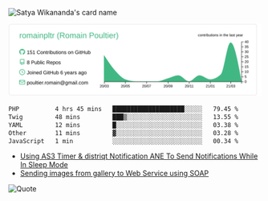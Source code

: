 ![Satya Wikananda's card name](https://cardivo.vercel.app/api?name=Romain%20Poultier&description=Web%20Developer%20and%20UX%20Desginer&linkedin=romainpltr&backgroundColor=%230d1117&fontColor=%239f2ad7&iconColor=%239f2ad7&github=romainpltr&twitter=romainpltr&image=https://avatars.githubusercontent.com/u/14335973?s=400&u=35d35402cc01a65dc4882cbf03f66fd2ce67668a&v=4])

[![](https://raw.githubusercontent.com/romainpltr/romainpltr/master/profile-summary-card-output/vue/0-profile-details.svg)](https://github.com/vn7n24fzkq/github-profile-summary-cards)


<!--START_SECTION:waka-->
```text
PHP          4 hrs 45 mins   ████████████████████░░░░░   79.45 % 
Twig         48 mins         ███▒░░░░░░░░░░░░░░░░░░░░░   13.55 % 
YAML         12 mins         █░░░░░░░░░░░░░░░░░░░░░░░░   03.38 % 
Other        11 mins         ▓░░░░░░░░░░░░░░░░░░░░░░░░   03.28 % 
JavaScript   1 min           ░░░░░░░░░░░░░░░░░░░░░░░░░   00.34 % 
```
<!--END_SECTION:waka-->

<!-- BLOG-POST-LIST:START -->
- [Using AS3 Timer & distriqt Notification ANE To Send Notifications While In Sleep Mode](https://stackoverflow.com/questions/30727977/using-as3-timer-distriqt-notification-ane-to-send-notifications-while-in-sleep)
- [Sending images from gallery to Web Service using SOAP](https://stackoverflow.com/questions/7545352/sending-images-from-gallery-to-web-service-using-soap)
<!-- BLOG-POST-LIST:END -->


![Quote](https://github-readme-quotes.herokuapp.com/quote?theme=dark)

